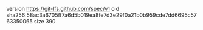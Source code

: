 version https://git-lfs.github.com/spec/v1
oid sha256:58ac3a6705ff7a6d5b019ea8fe7d3e29f0a21b0b959cde7dd6695c5763350065
size 390
